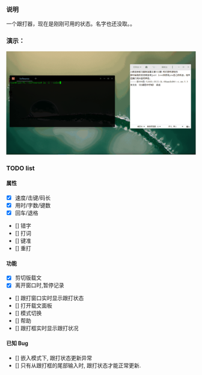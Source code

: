 
### 说明
一个跟打器，现在是刚刚可用的状态。名字也还没取。。

### 演示：
![跟打演示](跟打演示.gif)

### TODO list

#### 属性

- [x] 速度/击键/码长
- [x] 用时/字数/键数
- [x] 回车/退格
- [] 错字
- [] 打词
- [] 键准
- [] 重打

#### 功能

- [x] 剪切版载文
- [x] 离开窗口时,暂停记录
- [] 跟打窗口实时显示跟打状态
- [] 打开载文面板
- [] 模式切换
- [] 帮助
- [] 跟打框实时显示跟打状况

#### 已知 Bug

- [] 嵌入模式下, 跟打状态更新异常
- [] 只有从跟打框的尾部输入时, 跟打状态才能正常更新.
